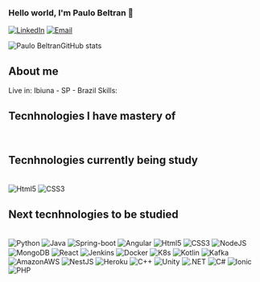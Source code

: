### Hello world, I'm Paulo Beltran 👋


[![LinkedIn](https://img.shields.io/badge/LinkedIn-0077B5?style=for-the-badge&logo=linkedin&logoColor=white)]()
[![Email](https://img.shields.io/badge/Gmail-D14836?style=for-the-badge&logo=gmail&logoColor=white)]()



![Paulo BeltranGitHub stats](https://github-readme-stats.vercel.app/api?username=PauloBeltran&show_icons=true&theme=transparent)


## About me
Live in: Ibiuna - SP - Brazil
Skills: 

## Tecnhnologies I have mastery of

<div style="display: inline-block"> <br/>
  
</div><br/>


## Tecnhnologies currently being study 

<div style="display: inline-block"> <br/>
  <img align="center" alt="Html5" src="https://img.shields.io/badge/HTML5-E34F26?style=for-the-badge&logo=html5&logoColor=white"</img>  
  <img align="center" alt="CSS3" src="https://img.shields.io/badge/CSS3-1572B6?style=for-the-badge&logo=css3&logoColor=white"</img>  
</div><br/>

## Next tecnhnologies to be studied

<div style="display: inline-block"> <br/>
  <img align="center" alt="Python" src="https://img.shields.io/badge/Python-3776AB?style=for-the-badge&logo=python&logoColor=white"</img>
  <img align="center" alt="Java" src="https://img.shields.io/badge/Java-ED8B00?style=for-the-badge&logo=java&logoColor=white"</img>
  <img align="center" alt="Spring-boot" src="https://img.shields.io/badge/Spring-6DB33F?style=for-the-badge&logo=spring&logoColor=white"</img> 
  <img align="center" alt="Angular" src="https://img.shields.io/badge/Angular-DD0031?style=for-the-badge&logo=angular&logoColor=white"</img> 
  <img align="center" alt="Html5" src="https://img.shields.io/badge/HTML5-E34F26?style=for-the-badge&logo=html5&logoColor=white"</img>  
  <img align="center" alt="CSS3" src="https://img.shields.io/badge/CSS3-1572B6?style=for-the-badge&logo=css3&logoColor=white"</img>  
  <img align="center" alt="NodeJS" src="https://img.shields.io/badge/Node.js-43853D?style=for-the-badge&logo=node.js&logoColor=white"</img>
  <img align="center" alt="MongoDB" src="https://img.shields.io/badge/MongoDB-4EA94B?style=for-the-badge&logo=mongodb&logoColor=white"</img> 
  <img align="center" alt="React" src="https://img.shields.io/badge/React-20232A?style=for-the-badge&logo=react&logoColor=61DAFB"</img>  
  <img align="center" alt="Jenkins" src="https://img.shields.io/badge/Jenkins-D24939?style=for-the-badge&logo=Jenkins&logoColor=white"</img>  
  <img align="center" alt="Docker" src="https://img.shields.io/badge/Docker-2CA5E0?style=for-the-badge&logo=docker&logoColor=white"</img>  
  <img align="center" alt="K8s" src="https://img.shields.io/badge/kubernetes-326ce5.svg?&style=for-the-badge&logo=kubernetes&logoColor=white"</img>
  <img align="center" alt="Kotlin" src="https://img.shields.io/badge/Kotlin-0095D5?&style=for-the-badge&logo=kotlin&logoColor=whit"</img> 
  <img align="center" alt="Kafka" src="https://img.shields.io/badge/Apache-CA2136?style=for-the-badge&logo=apache&logoColor=white"</img> 
  <img align="center" alt="AmazonAWS" src="https://img.shields.io/badge/Amazon_AWS-232F3E?style=for-the-badge&logo=amazon-aws&logoColor=white"</img> 
  <img align="center" alt="NestJS" src="https://img.shields.io/badge/nestjs-E0234E?style=for-the-badge&logo=nestjs&logoColor=white"</img> 
  <img align="center" alt="Heroku" src="https://img.shields.io/badge/Heroku-430098?style=for-the-badge&logo=heroku&logoColor=white"</img> 
  <img align="center" alt="C++" src="https://img.shields.io/badge/C%2B%2B-00599C?style=for-the-badge&logo=c%2B%2B&logoColor=white"</img>
  <img align="center" alt="Unity" src="https://img.shields.io/badge/Unity-100000?style=for-the-badge&logo=unity&logoColor=white"</img>
  <img align="center" alt=".NET" src="https://img.shields.io/badge/.NET-512BD4?style=for-the-badge&logo=dotnet&logoColor=white"</img> 
  <img align="center" alt="C#" src="https://img.shields.io/badge/C%23-239120?style=for-the-badge&logo=c-sharp&logoColor=white"</img>
  <img align="center" alt="Ionic" src="https://img.shields.io/badge/Ionic-3880FF?style=for-the-badge&logo=ionic&logoColor=white"</img>  
  <img align="center" alt="PHP" src="https://img.shields.io/badge/PHP-777BB4?style=for-the-badge&logo=php&logoColor=white"</img> 
</div><br/>
